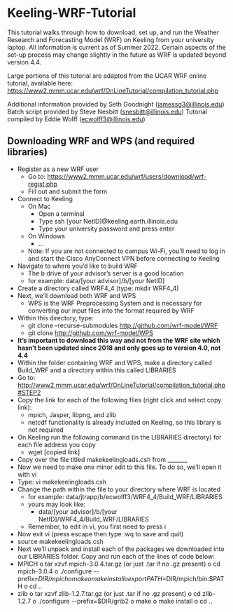 # Keeling-WRF-Tutorial

This tutorial walks through how to download, set up, and run the Weather Research and Forecasting Model (WRF) on Keeling from your university laptop. All information is current as of Summer 2022. Certain aspects of the set-up process may change slightly in the future as WRF is updated beyond version 4.4.

Large portions of this tutorial are adapted from the UCAR WRF online tutorial, available here: https://www2.mmm.ucar.edu/wrf/OnLineTutorial/compilation_tutorial.php

Additional information provided by Seth Goodnight (jamessg3@illinois.edu)
Batch script provided by Steve Nesbitt (snesbitt@illinois.edu)
Tutorial compiled by Eddie Wolff (ecwolff3@illinois.edu)

## Downloading WRF and WPS (and required libraries)

- Register as a new WRF user
  - Go to: https://www2.mmm.ucar.edu/wrf/users/download/wrf-regist.php 
  - Fill out and submit the form
- Connect to Keeling
  - On Mac
    - Open a terminal
    - Type ssh [your NetID]@keeling.earth.illinois.edu
    - Type your university password and press enter
  - On Windows
    - ...
  - Note: If you are not connected to campus Wi-Fi, you’ll need to log in and start the Cisco AnyConnect VPN before connecting to Keeling
- Navigate to where you’d like to build WRF
  - The b drive of your advisor’s server is a good location
  - for example: data/[your advisor]/b/[your NetID]
- Create a directory called WRF4_4 (type: mkdir WRF4_4)
- Next, we’ll download both WRF and WPS
  - WPS is the WRF Preprocessing System and is necessary for converting our input files into the format required by WRF
- Within this directory, type:
  - git clone –recurse-submodules http://github.com/wrf-model/WRF
  - git clone http://github.com/wrf-model/WPS
- **It’s important to download this way and not from the WRF site which hasn’t been updated since 2018 and only goes up to version 4.0, not 4.4**
- Within the folder containing WRF and WPS, make a directory called Build_WRF and a directory within this called LIBRARIES
- Go to: http://www2.mmm.ucar.edu/wrf/OnLineTutorial/compilation_tutorial.php#STEP2
- Copy the link for each of the following files (right click and select copy link):
  - mpich, Jasper, libpng, and zlib
  - netcdf functionality is already included on Keeling, so this library is not required
- On Keeling run the following command (in the LIBRARIES directory) for each file address you copy
  - wget [copied link]
- Copy over the file titled makekeelingloads.csh from _______
- Now we need to make one minor edit to this file. To do so, we’ll open it with vi
- Type: vi makekeelingloads.csh
- Change the path within the file to your directory where WRF is located 
  - for example: data/jtrapp/b/ecwolff3/WRF4_4/Build_WRF/LIBRARIES
  - yours may look like: 
     - data/[your advisor]/b/[your NetID]/WRF4_4/Build_WRF/LIBRARIES
  - Remember, to edit in vi, you first need to press i
- Now exit vi (press escape then type :wq to save and quit)
- source makekeelingloads.csh
- Next we’ll unpack and install each of the packages we downloaded into our LIBRARIES folder. Copy and run each of the lines of code below:
- MPICH
o	tar xzvf mpich-3.0.4.tar.gz     (or just .tar if no .gz present)
o	cd mpich-3.0.4
o	./configure --prefix=$DIR/mpich
o	make
o	make install
o	export PATH=$DIR/mpich/bin:$PATH
o	cd ..
- zlib
o	tar xzvf zlib-1.2.7.tar.gz     (or just .tar if no .gz present)
o	cd zlib-1.2.7
o	./configure --prefix=$DIR/grib2
o	make
o	make install
o	cd ..
